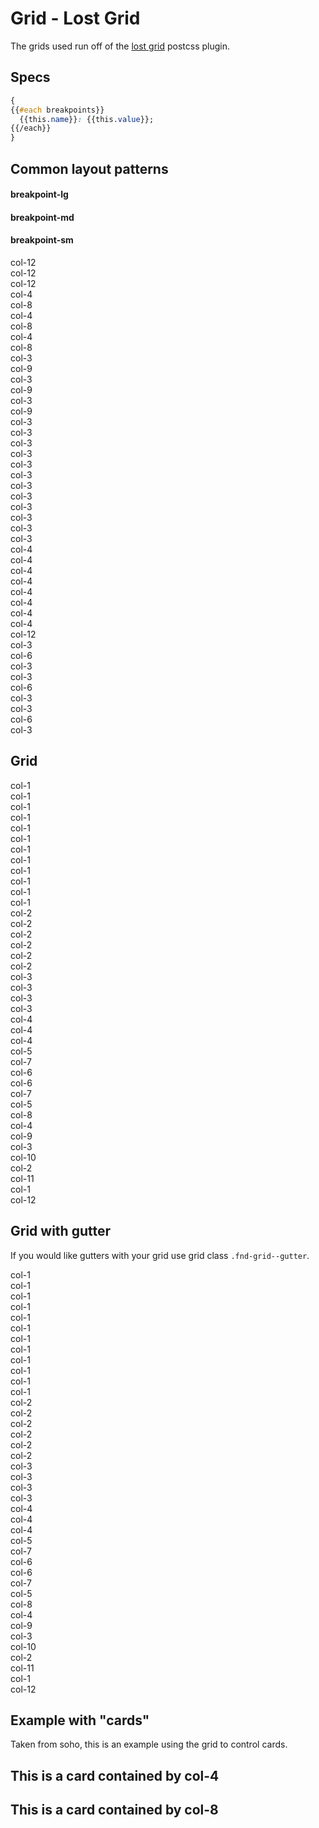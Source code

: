 # Grid - Lost Grid

The grids used run off of the [lost grid](http://lostgrid.org/docs.html) postcss plugin.

## Specs

```css
{
{{#each breakpoints}}
  {{this.name}}: {{this.value}};
{{/each}}
}
```

## Common layout patterns

<div class="fnd-grid--gutter">
  <div class="fnd-grid--col-4">
    <h4>breakpoint-lg</h4>
  </div>
  <div class="fnd-grid--col-4">
    <h4>breakpoint-md</h4>
  </div>
  <div class="fnd-grid--col-4">
    <h4>breakpoint-sm</h4>
  </div>
</div>

<div class="fnd-grid--gutter">
  <div class="fnd-grid--col-4">
    <div class="fnd-grid demo-grid">
      <div class="fnd-grid--col-12">col-12</div>
    </div>
  </div>
  <div class="fnd-grid--col-4">
    <div class="fnd-grid demo-grid">
      <div class="fnd-grid--col-12">col-12</div>
    </div>
  </div>
  <div class="fnd-grid--col-4">
    <div class="fnd-grid demo-grid">
      <div class="fnd-grid--col-12">col-12</div>
    </div>
  </div>
</div>

<div class="fnd-grid--gutter">
  <div class="fnd-grid--col-4">
    <div class="fnd-grid demo-grid">
      <div class="fnd-grid--col-4">col-4</div>
      <div class="fnd-grid--col-8">col-8</div>
    </div>
  </div>
  <div class="fnd-grid--col-4">
    <div class="fnd-grid demo-grid">
      <div class="fnd-grid--col-4">col-4</div>
      <div class="fnd-grid--col-8">col-8</div>
    </div>
  </div>
  <div class="fnd-grid--col-4">
    <div class="fnd-grid demo-grid">
      <div class="fnd-grid--col-12">col-4</div>
      <div class="fnd-grid--col-12">col-8</div>
    </div>
  </div>
</div>

<div class="fnd-grid--gutter">
  <div class="fnd-grid--col-4">
    <div class="fnd-grid demo-grid">
      <div class="fnd-grid--col-3">col-3</div>
      <div class="fnd-grid--col-9">col-9</div>
    </div>
  </div>
  <div class="fnd-grid--col-4">
    <div class="fnd-grid demo-grid">
      <div class="fnd-grid--col-4">col-3</div>
      <div class="fnd-grid--col-8">col-9</div>
    </div>
  </div>
  <div class="fnd-grid--col-4">
    <div class="fnd-grid demo-grid">
      <div class="fnd-grid--col-12">col-3</div>
      <div class="fnd-grid--col-12">col-9</div>
    </div>
  </div>
</div>

<div class="fnd-grid--gutter">
  <div class="fnd-grid--col-4">
    <div class="fnd-grid demo-grid">
      <div class="fnd-grid--col-3">col-3</div>
      <div class="fnd-grid--col-3">col-3</div>
      <div class="fnd-grid--col-3">col-3</div>
      <div class="fnd-grid--col-3">col-3</div>
    </div>
  </div>
  <div class="fnd-grid--col-4">
    <div class="fnd-grid demo-grid">
      <div class="fnd-grid--col-12">col-3</div>
      <div class="fnd-grid--col-12">col-3</div>
      <div class="fnd-grid--col-12">col-3</div>
      <div class="fnd-grid--col-12">col-3</div>
    </div>
  </div>
  <div class="fnd-grid--col-4">
    <div class="fnd-grid demo-grid">
      <div class="fnd-grid--col-12">col-3</div>
      <div class="fnd-grid--col-12">col-3</div>
      <div class="fnd-grid--col-12">col-3</div>
      <div class="fnd-grid--col-12">col-3</div>
    </div>
  </div>
</div>

<div class="fnd-grid--gutter">
  <div class="fnd-grid--col-4">
    <div class="fnd-grid demo-grid">
      <div class="fnd-grid--col-4">col-4</div>
      <div class="fnd-grid--col-4">col-4</div>
      <div class="fnd-grid--col-4">col-4</div>
    </div>
  </div>
  <div class="fnd-grid--col-4">
    <div class="fnd-grid demo-grid">
      <div class="fnd-grid--col-12">col-4</div>
      <div class="fnd-grid--col-12">col-4</div>
      <div class="fnd-grid--col-12">col-4</div>
    </div>
  </div>
  <div class="fnd-grid--col-4">
    <div class="fnd-grid demo-grid">
      <div class="fnd-grid--col-12">col-4</div>
      <div class="fnd-grid--col-12">col-4</div>
      <div class="fnd-grid--col-12">col-12</div>
    </div>
  </div>
</div>

<div class="fnd-grid--gutter">
  <div class="fnd-grid--col-4">
    <div class="fnd-grid demo-grid">
      <div class="fnd-grid--col-3">col-3</div>
      <div class="fnd-grid--col-6">col-6</div>
      <div class="fnd-grid--col-3">col-3</div>
    </div>
  </div>
  <div class="fnd-grid--col-4">
    <div class="fnd-grid demo-grid">
      <div class="fnd-grid--col-12">col-3</div>
      <div class="fnd-grid--col-12">col-6</div>
      <div class="fnd-grid--col-12">col-3</div>
    </div>
  </div>
  <div class="fnd-grid--col-4">
    <div class="fnd-grid demo-grid">
      <div class="fnd-grid--col-12">col-3</div>
      <div class="fnd-grid--col-12">col-6</div>
      <div class="fnd-grid--col-12">col-3</div>
    </div>
  </div>
</div>





## Grid

<div class="fnd-grid demo-grid">
  <div class="fnd-grid--col-1">col-1</div>
  <div class="fnd-grid--col-1">col-1</div>
  <div class="fnd-grid--col-1">col-1</div>
  <div class="fnd-grid--col-1">col-1</div>
  <div class="fnd-grid--col-1">col-1</div>
  <div class="fnd-grid--col-1">col-1</div>
  <div class="fnd-grid--col-1">col-1</div>
  <div class="fnd-grid--col-1">col-1</div>
  <div class="fnd-grid--col-1">col-1</div>
  <div class="fnd-grid--col-1">col-1</div>
  <div class="fnd-grid--col-1">col-1</div>
  <div class="fnd-grid--col-1">col-1</div>
</div>

<div class="fnd-grid demo-grid">
  <div class="fnd-grid--col-2">col-2</div>
  <div class="fnd-grid--col-2">col-2</div>
  <div class="fnd-grid--col-2">col-2</div>
  <div class="fnd-grid--col-2">col-2</div>
  <div class="fnd-grid--col-2">col-2</div>
  <div class="fnd-grid--col-2">col-2</div>
</div>

<div class="fnd-grid demo-grid">
  <div class="fnd-grid--col-3">col-3</div>
  <div class="fnd-grid--col-3">col-3</div>
  <div class="fnd-grid--col-3">col-3</div>
  <div class="fnd-grid--col-3">col-3</div>
</div>

<div class="fnd-grid demo-grid">
  <div class="fnd-grid--col-4">col-4</div>
  <div class="fnd-grid--col-4">col-4</div>
  <div class="fnd-grid--col-4">col-4</div>
</div>

<div class="fnd-grid demo-grid">
  <div class="fnd-grid--col-5">col-5</div>
  <div class="fnd-grid--col-7">col-7</div>
</div>

<div class="fnd-grid demo-grid">
  <div class="fnd-grid--col-6">col-6</div>
  <div class="fnd-grid--col-6">col-6</div>
</div>

<div class="fnd-grid demo-grid">
  <div class="fnd-grid--col-7">col-7</div>
  <div class="fnd-grid--col-5">col-5</div>
</div>

<div class="fnd-grid demo-grid">
  <div class="fnd-grid--col-8">col-8</div>
  <div class="fnd-grid--col-4">col-4</div>
</div>

<div class="fnd-grid demo-grid">
  <div class="fnd-grid--col-9">col-9</div>
  <div class="fnd-grid--col-3">col-3</div>
</div>

<div class="fnd-grid demo-grid">
  <div class="fnd-grid--col-10">col-10</div>
  <div class="fnd-grid--col-2">col-2</div>
</div>

<div class="fnd-grid demo-grid">
  <div class="fnd-grid--col-11">col-11</div>
  <div class="fnd-grid--col-1">col-1</div>
</div>

<div class="fnd-grid demo-grid">
  <div class="fnd-grid--col-12">col-12</div>
</div>

## Grid with gutter

If you would like gutters with your grid use grid class `.fnd-grid--gutter`.

<div class="fnd-grid--gutter demo-grid">
  <div class="fnd-grid--col-1">col-1</div>
  <div class="fnd-grid--col-1">col-1</div>
  <div class="fnd-grid--col-1">col-1</div>
  <div class="fnd-grid--col-1">col-1</div>
  <div class="fnd-grid--col-1">col-1</div>
  <div class="fnd-grid--col-1">col-1</div>
  <div class="fnd-grid--col-1">col-1</div>
  <div class="fnd-grid--col-1">col-1</div>
  <div class="fnd-grid--col-1">col-1</div>
  <div class="fnd-grid--col-1">col-1</div>
  <div class="fnd-grid--col-1">col-1</div>
  <div class="fnd-grid--col-1">col-1</div>
</div>

<div class="fnd-grid--gutter demo-grid">
  <div class="fnd-grid--col-2">col-2</div>
  <div class="fnd-grid--col-2">col-2</div>
  <div class="fnd-grid--col-2">col-2</div>
  <div class="fnd-grid--col-2">col-2</div>
  <div class="fnd-grid--col-2">col-2</div>
  <div class="fnd-grid--col-2">col-2</div>
</div>

<div class="fnd-grid--gutter demo-grid">
  <div class="fnd-grid--col-3">col-3</div>
  <div class="fnd-grid--col-3">col-3</div>
  <div class="fnd-grid--col-3">col-3</div>
  <div class="fnd-grid--col-3">col-3</div>
</div>

<div class="fnd-grid--gutter demo-grid">
  <div class="fnd-grid--col-4">col-4</div>
  <div class="fnd-grid--col-4">col-4</div>
  <div class="fnd-grid--col-4">col-4</div>
</div>

<div class="fnd-grid--gutter demo-grid">
  <div class="fnd-grid--col-5">col-5</div>
  <div class="fnd-grid--col-7">col-7</div>
</div>

<div class="fnd-grid--gutter demo-grid">
  <div class="fnd-grid--col-6">col-6</div>
  <div class="fnd-grid--col-6">col-6</div>
</div>

<div class="fnd-grid--gutter demo-grid">
  <div class="fnd-grid--col-7">col-7</div>
  <div class="fnd-grid--col-5">col-5</div>
</div>

<div class="fnd-grid--gutter demo-grid">
  <div class="fnd-grid--col-8">col-8</div>
  <div class="fnd-grid--col-4">col-4</div>
</div>

<div class="fnd-grid--gutter demo-grid">
  <div class="fnd-grid--col-9">col-9</div>
  <div class="fnd-grid--col-3">col-3</div>
</div>

<div class="fnd-grid--gutter demo-grid">
  <div class="fnd-grid--col-10">col-10</div>
  <div class="fnd-grid--col-2">col-2</div>
</div>

<div class="fnd-grid--gutter demo-grid">
  <div class="fnd-grid--col-11">col-11</div>
  <div class="fnd-grid--col-1">col-1</div>
</div>

<div class="fnd-grid--gutter demo-grid">
  <div class="fnd-grid--col-12">col-12</div>
</div>

## Example with "cards"

Taken from soho, this is an example using the grid to control cards.

<div class="fnd-grid--gutter card-grid">
  <div class="fnd-grid--col-4">
    <div class="card">
      <div class="card--header">
        <h2 class="card--header--title">This is a card contained by col-4</h2>
      </div>
      <div class="card--content">
      </div>
    </div>
  </div>
  <div class="fnd-grid--col-8">
    <div class="card">
      <div class="card--header">
        <h2 class="card--header--title">This is a card contained by col-8</h2>
      </div>
      <div class="card--content">
      </div>
    </div>
  </div>
</div>
